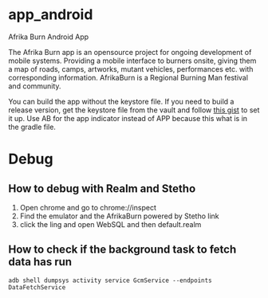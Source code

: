 # app_android
Afrika Burn Android App

The Afrika Burn app is an opensource project for ongoing development of mobile systems. Providing a mobile interface to burners onsite, giving them a map of roads, camps, artworks, mutant vehicles, performances etc. with corresponding information. AfrikaBurn is a Regional Burning Man festival and community.

You can build the app without the keystore file. If you need to build a release version, get the keystore file from the vault and follow [this gist](https://gist.github.com/maiatoday/2df1e24224b9def4fa0b11cd2d5a6ff6) to set it up. Use AB for the app indicator instead of APP because this what is in the gradle file.

# Debug
## How to debug with Realm and Stetho
1. Open chrome and go to chrome://inspect
2. Find the emulator and the AfrikaBurn powered by Stetho link
3. click the ling and open WebSQL and then default.realm 

## How to check if the background task to fetch data has run
` adb shell dumpsys activity service GcmService --endpoints DataFetchService
`
